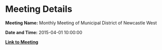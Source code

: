 # Meeting Details

**Meeting Name:** Monthly Meeting of Municipal District of Newcastle West

**Date and Time:** 2015-04-01 10:00:00

**[Link to Meeting](https://www.limerick.ie/council/whats-on/monthly-meeting-municipal-district-newcastle-west-17)**
